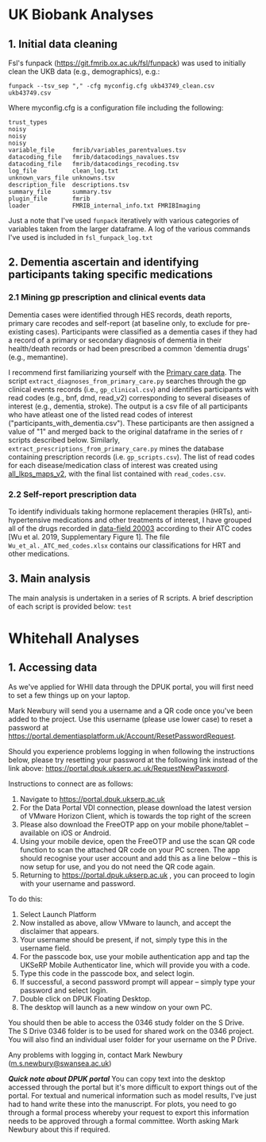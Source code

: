 # UK Biobank Analyses
## 1. Initial data cleaning
Fsl's funpack (https://git.fmrib.ox.ac.uk/fsl/funpack) was used to initially clean the UKB data (e.g., demographics), e.g.:

```funpack --tsv_sep "," -cfg myconfig.cfg ukb43749_clean.csv ukb43749.csv```

Where myconfig.cfg is a configuration file including the following:

```
trust_types
noisy
noisy
noisy
variable_file     fmrib/variables_parentvalues.tsv
datacoding_file   fmrib/datacodings_navalues.tsv
datacoding_file   fmrib/datacodings_recoding.tsv
log_file          clean_log.txt
unknown_vars_file unknowns.tsv
description_file  descriptions.tsv
summary_file      summary.tsv
plugin_file       fmrib
loader            FMRIB_internal_info.txt FMRIBImaging
```
Just a note that I've used ```funpack``` iteratively with various categories of variables taken from the larger dataframe. A log of the various commands I've used is included in ```fsl_funpack_log.txt```

## 2. Dementia ascertain and identifying participants taking specific medications 
### 2.1 Mining gp prescription and clinical events data 
Dementia cases were identified through HES records, death reports, primary care recodes and self-report (at baseline only, to exclude for pre-existing cases). Participants were classified as a dementia cases if they had a record of a primary or secondary diagnosis of dementia in their health/death records or had been prescribed a common 'dementia drugs' (e.g., memantine).

I recommend first familiarizing yourself with the [Primary care data](https://biobank.ndph.ox.ac.uk/showcase/ukb/docs/primary_care_data.pdf).
The script ```extract_diagnoses_from_primary_care.py``` searches through the gp clinical events records (i.e., ```gp_clinical.csv```) and identifies participants with read codes (e.g., bnf, dmd, read_v2) corresponding to several diseases of interest (e.g., dementia, stroke). The output is a csv file of all participants who have atleast one of the listed read codes of interest ("participants_with_dementia.csv"). These participants are then assigned a value of "1" and merged back to the original dataframe in the series of r scripts described below.
Similarly, ```extract_prescriptions_from_primary_care.py``` mines the database containing prescription records (i.e. ```gp_scripts.csv```). The list of read codes for each disease/medication class of interest was created using [all_lkps_maps_v2](https://biobank.ndph.ox.ac.uk/showcase/refer.cgi?id=592), with the final list contained with ```read_codes.csv```.

### 2.2 Self-report prescription data
To identify individuals taking hormone replacement therapies (HRTs), anti-hypertensive medications and other treatments of interest, I have grouped all of the drugs recorded in [data-field 20003](https://biobank.ndph.ox.ac.uk/showcase/field.cgi?id=20003) according to their ATC codes [Wu et al. 2019, Supplementary Figure 1]. The file ```Wu_et_al._ATC_med_codes.xlsx``` contains our classifications for HRT and other medications.

## 3. Main analysis
The main analysis is undertaken in a series of R scripts. A brief description of each script is provided below:
```test```

# Whitehall Analyses
## 1. Accessing data
As we've applied for WHII data through the DPUK portal, you will first need to set a few things up on your laptop.

Mark Newbury will send you a username and a QR code once you've been added to the project. Use this username (please use lower case) to reset a password at
https://portal.dementiasplatform.uk/Account/ResetPasswordRequest.

Should you experience problems logging in when following the instructions below, please try resetting your password at the following link instead of the link above: https://portal.dpuk.ukserp.ac.uk/RequestNewPassword.  

Instructions to connect are as follows:
1. Navigate to https://portal.dpuk.ukserp.ac.uk
2. For the Data Portal VDI connection, please download the latest version of VMware Horizon Client, which is towards the top right of the screen
3. Please also download the FreeOTP app on your mobile phone/tablet – available on iOS or Android.
4. Using your mobile device, open the FreeOTP and use the scan QR code function to scan the attached QR code on your PC screen. The app should recognise your user account and add this as a line below – this is now setup for use, and you do not need the QR code again.
5. Returning to https://portal.dpuk.ukserp.ac.uk , you can proceed to login with your username and password. 

To do this:
1. Select Launch Platform
2. Now installed as above, allow VMware to launch, and accept the disclaimer that appears.
3. Your username should be present, if not, simply type this in the username field.
4. For the passcode box, use your mobile authentication app and tap the UKSeRP Mobile Authenticator line, which will provide you with a code.
5. Type this code in the passcode box, and select login.
6. If successful, a second password prompt will appear – simply type your password and select login.
7. Double click on DPUK Floating Desktop.
8. The desktop will launch as a new window on your own PC.

You should then be able to access the 0346 study folder on the S Drive. The S Drive 0346 folder is to be used for shared work on the 0346 project. You will also find an individual user folder for your username on the P Drive.

 Any problems with logging in, contact Mark Newbury (m.s.newbury@swansea.ac.uk)
 
 ***Quick note about DPUK portal*** 
You can copy text into the desktop accessed through the portal but it's more difficult to export things out of the portal. For textual and numerical information such as model results, I've just had to hand write these into the manuscript. For plots, you need to go through a formal process whereby your request to export this information needs to be approved through a formal committee. Worth asking Mark Newbury about this if required.
